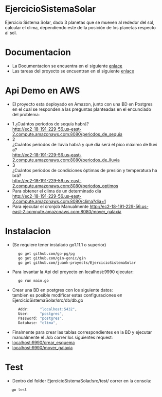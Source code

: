 # EjercicioSistemaSolar
Ejercicio Sistema Solar, dado 3 planetas que se mueven al rededor del sol, calcular el clima, dependiendo este de la posición de los planetas respecto al sol.
# Documentacion
* La Documentacion se encuentra en el siguiente [enlace](https://docs.google.com/document/d/1hUhcSEUILK8SX_d8FT5Otsfzxt5GCJYm9hW94ZpxWuQ/edit#heading=h.kk1966kbedef)
* Las tareas del proyecto se encuentran en el siguiente [enlace](https://github.com/juank-proyects/EjercicioSistemaSolar/projects/1)
# Api Demo en AWS
* El proyecto esta deployado en Amazon, junto con una BD en Postgres en el cual se responden a las preguntas planteadas en el encunciado del problema:
- 1 ¿Cuántos períodos de sequía habrá? <br />
   http://ec2-18-191-229-56.us-east-2.compute.amazonaws.com:8080/periodos_de_sequia
- 2 ¿Cuántos períodos de lluvia habrá y qué día será el pico máximo de lluvia? <br />
   http://ec2-18-191-229-56.us-east-2.compute.amazonaws.com:8080/periodos_de_lluvia
- 3 ¿Cuántos períodos de condiciones óptimas de presión y temperatura habrá? <br />
   http://ec2-18-191-229-56.us-east-2.compute.amazonaws.com:8080/periodos_optimos
- Para obtener el clima de un determinado dia <br />
   http://ec2-18-191-229-56.us-east-2.compute.amazonaws.com:8080/clima?dia=1
- Para ejecutar el cronjob Manualmente 
   http://ec2-18-191-229-56.us-east-2.compute.amazonaws.com:8080/mover_galaxia
# Instalacion
- (Se requiere tener instalado go1.11.1 o superior)
```sh
      go get github.com/go-pg/pg
      go get github.com/gin-gonic/gin
      go get github.com/juank-proyects/EjercicioSistemaSolar
```
- Para levantar la Api del proyecto en localhost:9990 ejecutar: 
```sh
      go run main.go 
```
- Crear una BD en postgres con los siguiente datos: <br />
tambien es posible modificar estas configuraciones en EjercicioSistemaSolar/src/db/db.go

```go
      Addr:     "localhost:5432",
      User:     "postgres",
      Password: "postgres",
      Database: "clima",
```
  
- Finalmente para crear las tablas correspondientes en la BD y ejecutar manualmente el Job correr los siguientes request: <br />
- [localhost:9990/crear_esquema](9990/crear_esquema) <br />
- [localhost:9990/mover_galaxia](9990/mover_galaxia) <br />

# Test
- Dentro del folder EjercicioSistemaSolar/src/test/ correr en la consola:
```sh
   go test
```
